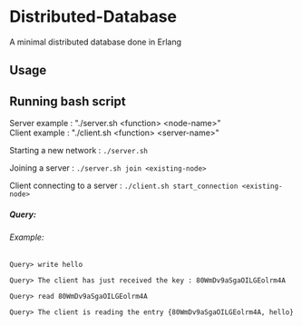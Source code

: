 # Distributed-Database
A minimal distributed database done in Erlang

Usage
-----

Running bash script
-------------------

Server example : "./server.sh \<function\> \<node-name\>"  
Client example : "./client.sh \<function\> \<server-name\>"  
  
Starting a new network : `./server.sh`
  
Joining a server : `./server.sh join <existing-node>`

Client connecting to a server : `./client.sh start_connection <existing-node>`

##### Query:

###### Example:

`Query> write hello`

`Query> The client has just received the key : 80WmDv9aSgaOILGEolrm4A`

`Query> read 80WmDv9aSgaOILGEolrm4A`

`Query> The client is reading the entry {80WmDv9aSgaOILGEolrm4A, hello}`


